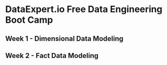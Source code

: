 # DataExpert.io Free Data Engineering Boot Camp

## Week 1 - Dimensional Data Modeling

## Week 2 - Fact Data Modeling
